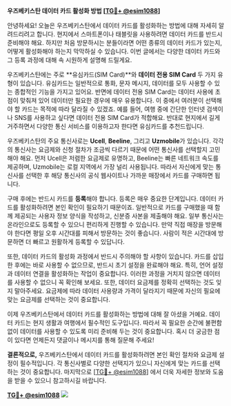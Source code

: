 **우즈베키스탄 데이터 카드 활성화 방법 [[TG💪+ @esim1088](https://t.me/s/esim1088)]**

안녕하세요! 오늘은 우즈베키스탄에서 데이터 카드를 활성화하는 방법에 대해 자세히 알려드리려고 합니다. 현지에서 스마트폰이나 태블릿을 사용하려면 데이터 카드를 반드시 준비해야 해요. 하지만 처음 방문하시는 분들이라면 어떤 종류의 데이터 카드가 있는지, 어떻게 활성화해야 하는지 막막하실 수 있습니다. 이번 글에서는 다양한 데이터 카드와 그 등록 과정에 대해 속 시원하게 설명해 드릴게요.

우즈베키스탄에는 주로 **유심카드(SIM Card)**와 **데이터 전용 SIM Card** 두 가지 유형이 있습니다. 유심카드는 일반적으로 통화, 문자 메시지, 데이터를 모두 사용할 수 있는 종합적인 기능을 가지고 있어요. 반면에 데이터 전용 SIM Card는 데이터 사용에 초점이 맞춰져 있어 데이터만 필요한 경우에 매우 유용합니다. 이 중에서 여러분이 선택해야 할 카드는 목적에 따라 달라질 수 있겠죠. 예를 들어, 여행 중에 간단한 인터넷 검색이나 SNS를 사용하고 싶다면 데이터 전용 SIM Card가 적합해요. 반대로 현지에서 길게 거주하면서 다양한 통신 서비스를 이용하고자 한다면 유심카드를 추천드립니다.

우즈베키스탄의 주요 통신사로는 **Ucell**, **Beeline**, 그리고 **Uzmobile**가 있습니다. 각각의 통신사는 요금제와 신청 절차가 조금씩 다르기 때문에 어떤 통신사를 선택할지 고민해야 해요. 먼저 Ucell은 저렴한 요금제로 유명하고, Beeline는 빠른 네트워크 속도를 제공하며, Uzmobile는 로컬 지역에서 가장 널리 사용됩니다. 따라서 자신에게 맞는 통신사를 선택한 후 해당 통신사의 공식 웹사이트나 가까운 매장에서 카드를 구매하면 됩니다.

구매 후에는 반드시 카드를 **등록**해야 합니다. 등록은 매우 중요한 단계입니다. 데이터 카드를 활성화하려면 본인 확인이 필요하기 때문이죠. 일반적으로 카드를 구매했을 때 함께 제공되는 사용자 정보 양식을 작성하고, 신분증 사본을 제출해야 해요. 일부 통신사는 온라인으로도 등록할 수 있으니 편리하게 진행할 수 있습니다. 만약 직접 매장을 방문해야 한다면 평일 오후 시간대를 피해서 방문하는 것이 좋습니다. 사람이 적은 시간대에 방문하면 더 빠르고 원활하게 등록할 수 있답니다.

또한, 데이터 카드의 활성화 과정에서 반드시 주의해야 할 사항이 있습니다. 카드를 삽입한 후에는 바로 사용할 수 없으므로, 반드시 초기 설정을 완료해야 해요. 특히, 언어 설정과 데이터 연결을 활성화하는 작업이 중요합니다. 이러한 과정을 거치지 않으면 데이터를 사용할 수 없으니 꼭 확인해 보세요. 또한, 데이터 요금제를 정확히 선택하는 것도 잊지 말아주세요. 요금제에 따라 데이터 사용량과 가격이 달라지기 때문에 자신의 필요에 맞는 요금제를 선택하는 것이 중요합니다.

이제 우즈베키스탄에서 데이터 카드를 활성화하는 방법에 대해 잘 아셨을 거예요. 데이터 카드는 현지 생활과 여행에서 필수적인 도구입니다. 따라서 꼭 필요한 순간에 불편함 없이 데이터를 사용할 수 있도록 미리 준비해 두는 것이 중요합니다. 혹시 더 궁금한 점이 있다면 언제든지 댓글이나 메시지를 통해 질문해 주세요!

**결론적으로,** 우즈베키스탄에서 데이터 카드를 활성화하려면 본인 확인 절차와 요금제 설정이 필수적입니다. 각 통신사별로 다양한 선택지가 있으니 자신에게 맞는 카드를 선택하는 것이 중요합니다. 마지막으로 [[TG💪+ @esim1088](https://t.me/s/esim1088)] 에서 더욱 자세한 정보와 도움을 받을 수 있으니 참고하시길 바랍니다.

**[TG💪+ @esim1088](https://t.me/s/esim1088) ![](https://i.postimg.cc/Y0z9fWf4/image.png)**